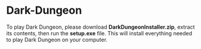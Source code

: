 Dark-Dungeon
============

To play Dark Dungeon, please download **DarkDungeonInstaller.zip**,
extract its contents, then run the **setup.exe** file. This will
install everything needed to play Dark Dungeon on your
computer.
